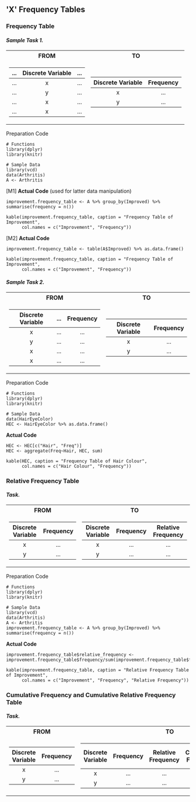 ## 'X' Frequency Tables
### Frequency Table
#### **_Sample Task 1._**
<table>
<tr><th> FROM </th><th> TO </th></tr>
<tr><td>

| ... | Discrete Variable | ... |
|:---:| :---: | :---: |
| ... | x | ... |
| ... | y | ... |
| ... | x | ... |
| ... | x | ... |
</td><td>

| Discrete Variable | Frequency |
|:---:| :---: |
| x | ... |
| y | ... |

</td></tr> </table>

Preparation Code
```
# Functions
library(dplyr)
library(knitr)

# Sample Data
library(vcd)
data(Arthritis)
A <- Arthritis
```
\[M1\] **Actual Code** (used for latter data manipulation)
```
improvement.frequency_table <- A %>% group_by(Improved) %>% summarise(frequency = n())

kable(improvement.frequency_table, caption = "Frequency Table of Improvement",
      col.names = c("Improvement", "Frequency"))
```
\[M2\] **Actual Code**
```
improvement.frequency_table <- table(A$Improved) %>% as.data.frame()

kable(improvement.frequency_table, caption = "Frequency Table of Improvement",
      col.names = c("Improvement", "Frequency"))
```
#### **_Sample Task 2._**
<table>
<tr><th> FROM </th><th> TO </th></tr>
<tr><td>

| Discrete Variable | ... | Frequency |
|:---:| :---: | :---: |
| x | ... | ... |
| y | ... | ... |
| x | ... | ... |
| x | ... | ... |
</td><td>

| Discrete Variable | Frequency |
|:---: | :---: |
| x | ... |
| y | ... |

</td></tr> </table>

Preparation Code
```
# Functions
library(dplyr)
library(knitr)

# Sample Data
data(HairEyeColor)
HEC <- HairEyeColor %>% as.data.frame()
```
**Actual Code**
```
HEC <- HEC[c("Hair", "Freq")]
HEC <- aggregate(Freq~Hair, HEC, sum)

kable(HEC, caption = "Frequency Table of Hair Colour",
      col.names = c("Hair Colour", "Frequency"))
```
### Relative Frequency Table
#### **_Task._**

<table>
<tr><th> FROM </th><th> TO </th></tr>
<tr><td>
      
| Discrete Variable | Frequency |
|:---:| :---: |
| x | ... |
| y | ... |
</td><td>
      
| Discrete Variable | Frequency | Relative Frequency |
|:---:| :---: | :---: |
| x | ... | ... |
| y | ... | ... |

</td></tr> </table>

Preparation Code
```
# Functions
library(dplyr)
library(knitr)

# Sample Data
library(vcd)
data(Arthritis)
A <- Arthritis
improvement.frequency_table <- A %>% group_by(Improved) %>% summarise(frequency = n())
```
**Actual Code**
```
improvement.frequency_table$relative_frequency <- improvement.frequency_table$frequency/sum(improvement.frequency_table$frequency)

kable(improvement.frequency_table, caption = "Relative Frequency Table of Improvement",
      col.names = c("Improvement", "Frequency", "Relative Frequency"))
```
### Cumulative Frequency and Cumulative Relative Frequency Table
#### **_Task._**
<table>
<tr><th> FROM </th><th> TO </th></tr>
<tr><td>
      
| Discrete Variable | Frequency |
|:---:| :---: |
| x | ... |
| y | ... |
</td><td>

| Discrete Variable | Frequency | Relative Frequency | Cumulative Frequency |Cumulative Relative Frequency |
|:---:| :---: | :---: | :---: | :---: |
| x | ... | ... | ... | ... |
| y | ... | ... | ... | ... |      
